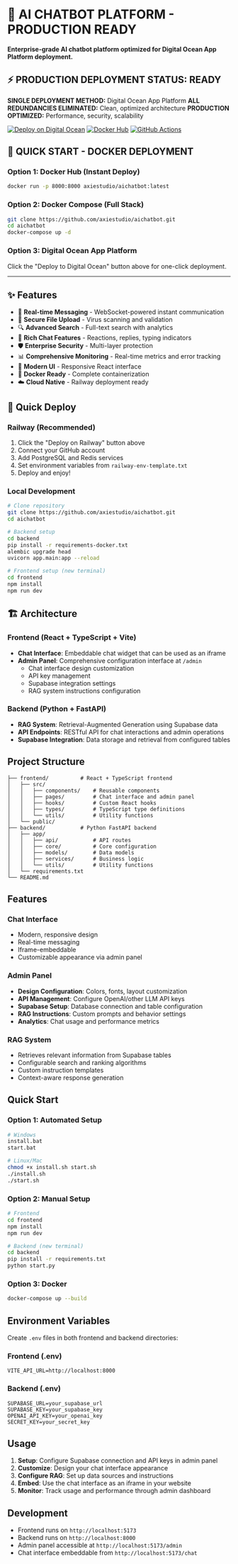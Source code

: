 # 🚀 AI CHATBOT PLATFORM - PRODUCTION READY

**Enterprise-grade AI chatbot platform optimized for Digital Ocean App Platform deployment.**

## ⚡ **PRODUCTION DEPLOYMENT STATUS: READY**

**SINGLE DEPLOYMENT METHOD:** Digital Ocean App Platform
**ALL REDUNDANCIES ELIMINATED:** Clean, optimized architecture
**PRODUCTION OPTIMIZED:** Performance, security, scalability

[![Deploy on Digital Ocean](https://www.deploytodo.com/do-btn-blue.svg)](https://cloud.digitalocean.com/apps/new?repo=https://github.com/axiestudio/aichatbot)
[![Docker Hub](https://img.shields.io/docker/pulls/axiestudio/aichatbot?logo=docker&logoColor=white)](https://hub.docker.com/r/axiestudio/aichatbot)
[![GitHub Actions](https://github.com/axiestudio/aichatbot/workflows/🐳%20Docker%20Hub%20Deployment/badge.svg)](https://github.com/axiestudio/aichatbot/actions)

## 🚀 **QUICK START - DOCKER DEPLOYMENT**

### **Option 1: Docker Hub (Instant Deploy)**
```bash
docker run -p 8000:8000 axiestudio/aichatbot:latest
```

### **Option 2: Docker Compose (Full Stack)**
```bash
git clone https://github.com/axiestudio/aichatbot.git
cd aichatbot
docker-compose up -d
```

### **Option 3: Digital Ocean App Platform**
Click the "Deploy to Digital Ocean" button above for one-click deployment.

---

## ✨ Features

- 🚀 **Real-time Messaging** - WebSocket-powered instant communication
- 📁 **Secure File Upload** - Virus scanning and validation
- 🔍 **Advanced Search** - Full-text search with analytics
- 💬 **Rich Chat Features** - Reactions, replies, typing indicators
- 🛡️ **Enterprise Security** - Multi-layer protection
- 📊 **Comprehensive Monitoring** - Real-time metrics and error tracking
- 🎨 **Modern UI** - Responsive React interface
- 🐳 **Docker Ready** - Complete containerization
- ☁️ **Cloud Native** - Railway deployment ready

## 🚀 Quick Deploy

### Railway (Recommended)
1. Click the "Deploy on Railway" button above
2. Connect your GitHub account
3. Add PostgreSQL and Redis services
4. Set environment variables from `railway-env-template.txt`
5. Deploy and enjoy!

### Local Development
```bash
# Clone repository
git clone https://github.com/axiestudio/aichatbot.git
cd aichatbot

# Backend setup
cd backend
pip install -r requirements-docker.txt
alembic upgrade head
uvicorn app.main:app --reload

# Frontend setup (new terminal)
cd frontend
npm install
npm run dev
```

## 🏗️ Architecture

### Frontend (React + TypeScript + Vite)
- **Chat Interface**: Embeddable chat widget that can be used as an iframe
- **Admin Panel**: Comprehensive configuration interface at `/admin`
  - Chat interface design customization
  - API key management
  - Supabase integration settings
  - RAG system instructions configuration

### Backend (Python + FastAPI)
- **RAG System**: Retrieval-Augmented Generation using Supabase data
- **API Endpoints**: RESTful API for chat interactions and admin operations
- **Supabase Integration**: Data storage and retrieval from configured tables

## Project Structure

```
├── frontend/          # React + TypeScript frontend
│   ├── src/
│   │   ├── components/    # Reusable components
│   │   ├── pages/         # Chat interface and admin panel
│   │   ├── hooks/         # Custom React hooks
│   │   ├── types/         # TypeScript type definitions
│   │   └── utils/         # Utility functions
│   └── public/
├── backend/           # Python FastAPI backend
│   ├── app/
│   │   ├── api/           # API routes
│   │   ├── core/          # Core configuration
│   │   ├── models/        # Data models
│   │   ├── services/      # Business logic
│   │   └── utils/         # Utility functions
│   └── requirements.txt
└── README.md
```

## Features

### Chat Interface
- Modern, responsive design
- Real-time messaging
- Iframe-embeddable
- Customizable appearance via admin panel

### Admin Panel
- **Design Configuration**: Colors, fonts, layout customization
- **API Management**: Configure OpenAI/other LLM API keys
- **Supabase Setup**: Database connection and table configuration
- **RAG Instructions**: Custom prompts and behavior settings
- **Analytics**: Chat usage and performance metrics

### RAG System
- Retrieves relevant information from Supabase tables
- Configurable search and ranking algorithms
- Custom instruction templates
- Context-aware response generation

## Quick Start

### Option 1: Automated Setup
```bash
# Windows
install.bat
start.bat

# Linux/Mac
chmod +x install.sh start.sh
./install.sh
./start.sh
```

### Option 2: Manual Setup
```bash
# Frontend
cd frontend
npm install
npm run dev

# Backend (new terminal)
cd backend
pip install -r requirements.txt
python start.py
```

### Option 3: Docker
```bash
docker-compose up --build
```

## Environment Variables

Create `.env` files in both frontend and backend directories:

### Frontend (.env)
```
VITE_API_URL=http://localhost:8000
```

### Backend (.env)
```
SUPABASE_URL=your_supabase_url
SUPABASE_KEY=your_supabase_key
OPENAI_API_KEY=your_openai_key
SECRET_KEY=your_secret_key
```

## Usage

1. **Setup**: Configure Supabase connection and API keys in admin panel
2. **Customize**: Design your chat interface appearance
3. **Configure RAG**: Set up data sources and instructions
4. **Embed**: Use the chat interface as an iframe in your website
5. **Monitor**: Track usage and performance through admin dashboard

## Development

- Frontend runs on `http://localhost:5173`
- Backend runs on `http://localhost:8000`
- Admin panel accessible at `http://localhost:5173/admin`
- Chat interface embeddable from `http://localhost:5173/chat`
